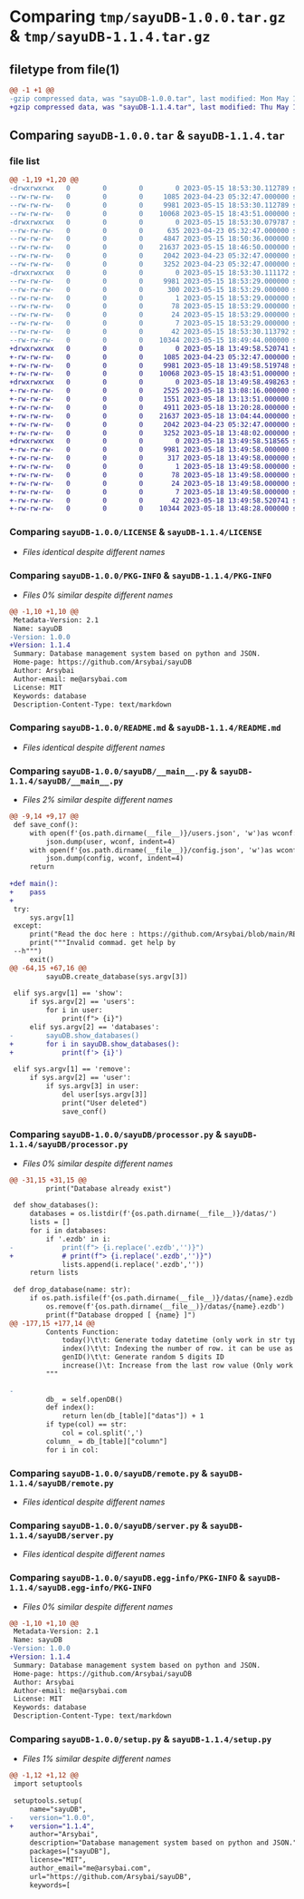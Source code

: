 # Comparing `tmp/sayuDB-1.0.0.tar.gz` & `tmp/sayuDB-1.1.4.tar.gz`

## filetype from file(1)

```diff
@@ -1 +1 @@
-gzip compressed data, was "sayuDB-1.0.0.tar", last modified: Mon May 15 18:53:30 2023, max compression
+gzip compressed data, was "sayuDB-1.1.4.tar", last modified: Thu May 18 13:49:58 2023, max compression
```

## Comparing `sayuDB-1.0.0.tar` & `sayuDB-1.1.4.tar`

### file list

```diff
@@ -1,19 +1,20 @@
-drwxrwxrwx   0        0        0        0 2023-05-15 18:53:30.112789 sayuDB-1.0.0/
--rw-rw-rw-   0        0        0     1085 2023-04-23 05:32:47.000000 sayuDB-1.0.0/LICENSE
--rw-rw-rw-   0        0        0     9981 2023-05-15 18:53:30.112789 sayuDB-1.0.0/PKG-INFO
--rw-rw-rw-   0        0        0    10068 2023-05-15 18:43:51.000000 sayuDB-1.0.0/README.md
-drwxrwxrwx   0        0        0        0 2023-05-15 18:53:30.079787 sayuDB-1.0.0/sayuDB/
--rw-rw-rw-   0        0        0      635 2023-04-23 05:32:47.000000 sayuDB-1.0.0/sayuDB/__init__.py
--rw-rw-rw-   0        0        0     4847 2023-05-15 18:50:36.000000 sayuDB-1.0.0/sayuDB/__main__.py
--rw-rw-rw-   0        0        0    21637 2023-05-15 18:46:50.000000 sayuDB-1.0.0/sayuDB/processor.py
--rw-rw-rw-   0        0        0     2042 2023-04-23 05:32:47.000000 sayuDB-1.0.0/sayuDB/remote.py
--rw-rw-rw-   0        0        0     3252 2023-04-23 05:32:47.000000 sayuDB-1.0.0/sayuDB/server.py
-drwxrwxrwx   0        0        0        0 2023-05-15 18:53:30.111172 sayuDB-1.0.0/sayuDB.egg-info/
--rw-rw-rw-   0        0        0     9981 2023-05-15 18:53:29.000000 sayuDB-1.0.0/sayuDB.egg-info/PKG-INFO
--rw-rw-rw-   0        0        0      300 2023-05-15 18:53:29.000000 sayuDB-1.0.0/sayuDB.egg-info/SOURCES.txt
--rw-rw-rw-   0        0        0        1 2023-05-15 18:53:29.000000 sayuDB-1.0.0/sayuDB.egg-info/dependency_links.txt
--rw-rw-rw-   0        0        0       78 2023-05-15 18:53:29.000000 sayuDB-1.0.0/sayuDB.egg-info/entry_points.txt
--rw-rw-rw-   0        0        0       24 2023-05-15 18:53:29.000000 sayuDB-1.0.0/sayuDB.egg-info/requires.txt
--rw-rw-rw-   0        0        0        7 2023-05-15 18:53:29.000000 sayuDB-1.0.0/sayuDB.egg-info/top_level.txt
--rw-rw-rw-   0        0        0       42 2023-05-15 18:53:30.113792 sayuDB-1.0.0/setup.cfg
--rw-rw-rw-   0        0        0    10344 2023-05-15 18:49:44.000000 sayuDB-1.0.0/setup.py
+drwxrwxrwx   0        0        0        0 2023-05-18 13:49:58.520741 sayuDB-1.1.4/
+-rw-rw-rw-   0        0        0     1085 2023-04-23 05:32:47.000000 sayuDB-1.1.4/LICENSE
+-rw-rw-rw-   0        0        0     9981 2023-05-18 13:49:58.519748 sayuDB-1.1.4/PKG-INFO
+-rw-rw-rw-   0        0        0    10068 2023-05-15 18:43:51.000000 sayuDB-1.1.4/README.md
+drwxrwxrwx   0        0        0        0 2023-05-18 13:49:58.498263 sayuDB-1.1.4/sayuDB/
+-rw-rw-rw-   0        0        0     2525 2023-05-18 13:08:16.000000 sayuDB-1.1.4/sayuDB/SQLite.py
+-rw-rw-rw-   0        0        0     1551 2023-05-18 13:13:51.000000 sayuDB-1.1.4/sayuDB/__init__.py
+-rw-rw-rw-   0        0        0     4911 2023-05-18 13:20:28.000000 sayuDB-1.1.4/sayuDB/__main__.py
+-rw-rw-rw-   0        0        0    21637 2023-05-18 13:04:44.000000 sayuDB-1.1.4/sayuDB/processor.py
+-rw-rw-rw-   0        0        0     2042 2023-04-23 05:32:47.000000 sayuDB-1.1.4/sayuDB/remote.py
+-rw-rw-rw-   0        0        0     3252 2023-05-18 13:48:02.000000 sayuDB-1.1.4/sayuDB/server.py
+drwxrwxrwx   0        0        0        0 2023-05-18 13:49:58.518565 sayuDB-1.1.4/sayuDB.egg-info/
+-rw-rw-rw-   0        0        0     9981 2023-05-18 13:49:58.000000 sayuDB-1.1.4/sayuDB.egg-info/PKG-INFO
+-rw-rw-rw-   0        0        0      317 2023-05-18 13:49:58.000000 sayuDB-1.1.4/sayuDB.egg-info/SOURCES.txt
+-rw-rw-rw-   0        0        0        1 2023-05-18 13:49:58.000000 sayuDB-1.1.4/sayuDB.egg-info/dependency_links.txt
+-rw-rw-rw-   0        0        0       78 2023-05-18 13:49:58.000000 sayuDB-1.1.4/sayuDB.egg-info/entry_points.txt
+-rw-rw-rw-   0        0        0       24 2023-05-18 13:49:58.000000 sayuDB-1.1.4/sayuDB.egg-info/requires.txt
+-rw-rw-rw-   0        0        0        7 2023-05-18 13:49:58.000000 sayuDB-1.1.4/sayuDB.egg-info/top_level.txt
+-rw-rw-rw-   0        0        0       42 2023-05-18 13:49:58.520741 sayuDB-1.1.4/setup.cfg
+-rw-rw-rw-   0        0        0    10344 2023-05-18 13:48:28.000000 sayuDB-1.1.4/setup.py
```

### Comparing `sayuDB-1.0.0/LICENSE` & `sayuDB-1.1.4/LICENSE`

 * *Files identical despite different names*

### Comparing `sayuDB-1.0.0/PKG-INFO` & `sayuDB-1.1.4/PKG-INFO`

 * *Files 0% similar despite different names*

```diff
@@ -1,10 +1,10 @@
 Metadata-Version: 2.1
 Name: sayuDB
-Version: 1.0.0
+Version: 1.1.4
 Summary: Database management system based on python and JSON.
 Home-page: https://github.com/Arsybai/sayuDB
 Author: Arsybai
 Author-email: me@arsybai.com
 License: MIT
 Keywords: database
 Description-Content-Type: text/markdown
```

### Comparing `sayuDB-1.0.0/README.md` & `sayuDB-1.1.4/README.md`

 * *Files identical despite different names*

### Comparing `sayuDB-1.0.0/sayuDB/__main__.py` & `sayuDB-1.1.4/sayuDB/__main__.py`

 * *Files 2% similar despite different names*

```diff
@@ -9,14 +9,17 @@
 def save_conf():
     with open(f'{os.path.dirname(__file__)}/users.json', 'w')as wconf:
         json.dump(user, wconf, indent=4)
     with open(f'{os.path.dirname(__file__)}/config.json', 'w')as wconf:
         json.dump(config, wconf, indent=4)
     return
 
+def main():
+    pass
+
 try:
     sys.argv[1]
 except:
     print("Read the doc here : https://github.com/Arsybai/blob/main/README.md")
     print("""Invalid commad. get help by
 --h""")
     exit()
@@ -64,15 +67,16 @@
         sayuDB.create_database(sys.argv[3])
 
 elif sys.argv[1] == 'show':
     if sys.argv[2] == 'users':
         for i in user:
             print(f"> {i}")
     elif sys.argv[2] == 'databases':
-        sayuDB.show_databases()
+        for i in sayuDB.show_databases():
+            print(f'> {i}')
 
 elif sys.argv[1] == 'remove':
     if sys.argv[2] == 'user':
         if sys.argv[3] in user:
             del user[sys.argv[3]]
             print("User deleted")
             save_conf()
```

### Comparing `sayuDB-1.0.0/sayuDB/processor.py` & `sayuDB-1.1.4/sayuDB/processor.py`

 * *Files 0% similar despite different names*

```diff
@@ -31,15 +31,15 @@
         print("Database already exist")
         
 def show_databases():
     databases = os.listdir(f'{os.path.dirname(__file__)}/datas/')
     lists = []
     for i in databases:
         if '.ezdb' in i:
-            print(f"> {i.replace('.ezdb','')}")
+            # print(f"> {i.replace('.ezdb','')}")
             lists.append(i.replace('.ezdb',''))
     return lists
         
 def drop_database(name: str):
     if os.path.isfile(f'{os.path.dirname(__file__)}/datas/{name}.ezdb'):
         os.remove(f'{os.path.dirname(__file__)}/datas/{name}.ezdb')
         print(f"Database dropped [ {name} ]")
@@ -177,15 +177,14 @@
         Contents Function:
             today()\t\t: Generate today datetime (only work in str typedata)
             index()\t\t: Indexing the number of row. it can be use as id too (only work in int typedata)
             genID()\t\t: Generate random 5 digits ID
             increase()\t: Increase from the last row value (Only work in int typedata)
         """
 
-
         db_ = self.openDB()
         def index():
             return len(db_[table]["datas"]) + 1
         if type(col) == str:
             col = col.split(',')
         column_ = db_[table]["column"]
         for i in col:
```

### Comparing `sayuDB-1.0.0/sayuDB/remote.py` & `sayuDB-1.1.4/sayuDB/remote.py`

 * *Files identical despite different names*

### Comparing `sayuDB-1.0.0/sayuDB/server.py` & `sayuDB-1.1.4/sayuDB/server.py`

 * *Files identical despite different names*

### Comparing `sayuDB-1.0.0/sayuDB.egg-info/PKG-INFO` & `sayuDB-1.1.4/sayuDB.egg-info/PKG-INFO`

 * *Files 0% similar despite different names*

```diff
@@ -1,10 +1,10 @@
 Metadata-Version: 2.1
 Name: sayuDB
-Version: 1.0.0
+Version: 1.1.4
 Summary: Database management system based on python and JSON.
 Home-page: https://github.com/Arsybai/sayuDB
 Author: Arsybai
 Author-email: me@arsybai.com
 License: MIT
 Keywords: database
 Description-Content-Type: text/markdown
```

### Comparing `sayuDB-1.0.0/setup.py` & `sayuDB-1.1.4/setup.py`

 * *Files 1% similar despite different names*

```diff
@@ -1,12 +1,12 @@
 import setuptools
 
 setuptools.setup(
     name="sayuDB",
-    version="1.0.0",
+    version="1.1.4",
     author="Arsybai",
     description="Database management system based on python and JSON.",
     packages=["sayuDB"],
     license="MIT",
     author_email="me@arsybai.com",
     url="https://github.com/Arsybai/sayuDB",
     keywords=[
```


